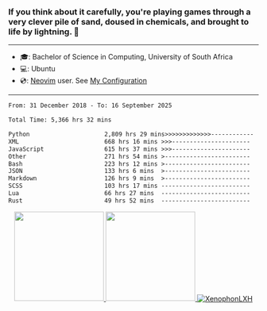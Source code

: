 ### If you think about it carefully, you're playing games through a very clever pile of sand, doused in chemicals, and brought to life by lightning.  👋

-------------------------------------------------------------------------------------------------------

- 🎓: Bachelor of Science in Computing, University of South Africa
- 💻: Ubuntu
- 💿: [Neovim](https://github.com/neovim/neovim) user. See [My Configuration](https://github.com/XenophonLXH/xenovim)

-------------------------------------------------------------------------------------------------------

<!--START_SECTION:waka-->

```txt
From: 31 December 2018 - To: 16 September 2025

Total Time: 5,366 hrs 32 mins

Python                     2,809 hrs 29 mins>>>>>>>>>>>>>------------   52.36 %
XML                        668 hrs 16 mins >>>----------------------   12.45 %
JavaScript                 615 hrs 37 mins >>>----------------------   11.47 %
Other                      271 hrs 54 mins >------------------------   05.07 %
Bash                       223 hrs 12 mins >------------------------   04.16 %
JSON                       133 hrs 6 mins  >------------------------   02.48 %
Markdown                   126 hrs 9 mins  >------------------------   02.35 %
SCSS                       103 hrs 17 mins -------------------------   01.92 %
Lua                        66 hrs 27 mins  -------------------------   01.24 %
Rust                       49 hrs 52 mins  -------------------------   00.93 %
```

<!--END_SECTION:waka-->


<p align="center">
    <a href="https://github.com/XenophonLXH">
        <img height="180em" src="https://github-readme-stats-eight-theta.vercel.app/api?username=XenophonLXH&show_icons=true&theme=algolia&include_all_commits=true&count_private=true"/>
        <img height="180em" src="https://github-readme-stats-eight-theta.vercel.app/api/top-langs/?username=XenophonLXH&layout=compact&langs_count=8&theme=algolia"/>
        <img align="center" src="https://github-readme-streak-stats.herokuapp.com/?user=XenophonLXH&theme=algolia" alt="XenophonLXH" />
    </a>
</p>
